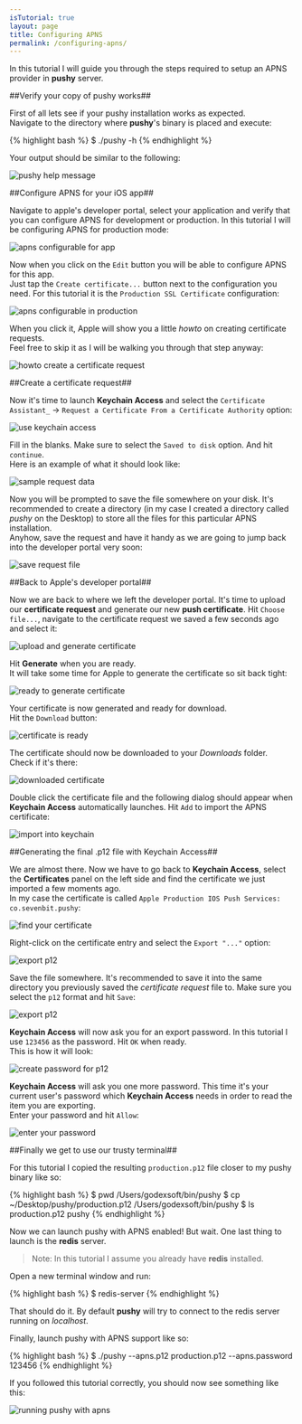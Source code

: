 ```yaml
---
isTutorial: true
layout: page
title: Configuring APNS
permalink: /configuring-apns/
---
```

In this tutorial I will guide you through the steps required to setup
an APNS provider in __pushy__ server.

##Verify your copy of pushy works##

First of all lets see if your pushy installation works as expected.  
Navigate to the directory where __pushy__'s binary is placed and execute:

{% highlight bash %}
$ ./pushy -h
{% endhighlight %}

Your output should be similar to the following:

>
![pushy help message](/images/pushy_apns_tutorial/pushy_help_message.png)

##Configure APNS for your iOS app##

Navigate to apple's developer portal, select your application and verify that
you can configure APNS for development or production. In this tutorial I will be
configuring APNS for production mode:

>
![apns configurable for app](/images/pushy_apns_tutorial/dev_portal_push_configurable.png)

Now when you click on the `Edit` button you will be able to configure APNS for this app.  
Just tap the `Create certificate...` button next to the configuration you need.
For this tutorial it is the `Production SSL Certificate` configuration:

>
![apns configurable in production](/images/pushy_apns_tutorial/dev_portal_push_configurable_prod.png)

When you click it, Apple will show you a little _howto_ on creating certificate requests.  
Feel free to skip it as I will be walking you through that step anyway:

>
![howto create a certificate request](/images/pushy_apns_tutorial/dev_portal_howto_create_request.png)

##Create a certificate request##

Now it's time to launch __Keychain Access__ and select the
`Certificate Assistant_` -> `Request a Certificate From a Certificate Authority` option:

>
![use keychain access](/images/pushy_apns_tutorial/keychain_create_cert_req.png)

Fill in the blanks. Make sure to select the `Saved to disk` option. And hit `continue`.  
Here is an example of what it should look like:

>
![sample request data](/images/pushy_apns_tutorial/keychain_sample_request.png)

Now you will be prompted to save the file somewhere on your disk. It's recommended
to create a directory (in my case I created a directory called _pushy_ on the Desktop)
to store all the files for this particular APNS installation.  
Anyhow, save the request and have it handy as we are going to jump back into the developer
portal very soon:

>
![save request file](/images/pushy_apns_tutorial/keychain_save_request.png)

##Back to Apple's developer portal##

Now we are back to where we left the developer portal. It's time to upload our __certificate
request__ and generate our new __push certificate__. Hit `Choose file...`, navigate
to the certificate request we saved a few seconds ago and select it:

>
![upload and generate certificate](/images/pushy_apns_tutorial/dev_portal_upload_and_generate.png)

Hit **Generate** when you are ready.  
It will take some time for Apple to generate the certificate so sit back tight:

>
![ready to generate certificate](/images/pushy_apns_tutorial/dev_portal_ready_to_generate.png)

Your certificate is now generated and ready for download.  
Hit the `Download` button:

>
![certificate is ready](/images/pushy_apns_tutorial/dev_portal_cert_ready.png)

The certificate should now be downloaded to your _Downloads_ folder.  
Check if it's there:

>
![downloaded certificate](/images/pushy_apns_tutorial/downloads_cert_file.png)

Double click the certificate file and the following dialog should appear
when **Keychain Access** automatically launches. Hit `Add` to import the APNS certificate:

>
![import into keychain](/images/pushy_apns_tutorial/keychain_import_from_downloaded_file.png)

##Generating the final .p12 file with Keychain Access##

We are almost there. Now we have to go back to **Keychain Access**, select the **Certificates** panel
on the left side and find the certificate we just imported a few moments ago.  
In my case the certificate is called `Apple Production IOS Push Services: co.sevenbit.pushy`:

>
![find your certificate](/images/pushy_apns_tutorial/keychain_find_certificate.png)

Right-click on the certificate entry and select the `Export "..."` option:

>
![export p12](/images/pushy_apns_tutorial/keychain_export_p12.png)

Save the file somewhere. It's recommended to save it into the same directory you
previously saved the _certificate request_ file to. Make sure you select the `p12` format
and hit `Save`:

>
![export p12](/images/pushy_apns_tutorial/keychain_export_save.png)

**Keychain Access** will now ask you for an export password. In this tutorial I use
`123456` as the password. Hit `OK` when ready.  
This is how it will look:

>
![create password for p12](/images/pushy_apns_tutorial/keychain_p12_create_password.png)

**Keychain Access** will ask you one more password. This time it's your current user's
password which **Keychain Access** needs in order to read the item you are exporting.  
Enter your password and hit `Allow`:

>
![enter your password](/images/pushy_apns_tutorial/keychain_enter_your_password.png)

##Finally we get to use our trusty terminal##

For this tutorial I copied the resulting `production.p12` file closer to my pushy binary
like so:

{% highlight bash %}
$ pwd
/Users/godexsoft/bin/pushy
$ cp ~/Desktop/pushy/production.p12 /Users/godexsoft/bin/pushy
$ ls
production.p12 pushy
{% endhighlight %}

Now we can launch pushy with APNS enabled! But wait. One last thing to launch is
the **redis** server.  

> Note:
In this tutorial I assume you already have **redis** installed.  

Open a new terminal window and run:

{% highlight bash %}
$ redis-server
{% endhighlight %}

That should do it. By default **pushy** will try to connect to the redis server running on _localhost_.

Finally, launch pushy with APNS support like so:

{% highlight bash %}
$ ./pushy --apns.p12 production.p12 --apns.password 123456
{% endhighlight %}

If you followed this tutorial correctly, you should now see something like this:

>
![running pushy with apns](/images/pushy_apns_tutorial/pushy_run_with_apns.png)
